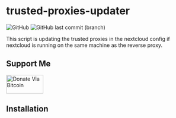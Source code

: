 # trusted-proxies-updater
<img alt="GitHub" src="https://img.shields.io/github/license/adriankae/trusted-proxies-updater?color=black"> <img alt="GitHub last commit (branch)" src="https://img.shields.io/github/last-commit/adriankae/trusted-proxies-updater/main">

This script is updating the trusted proxies in the nextcloud config if nextcloud is running on the same machine as the reverse proxy.

## Support Me
<a href="https://decentech.eu/donations/">
  <img src="https://raw.githubusercontent.com/btcpayserver/btcpayserver-media/64ed9a60321a60026c00b89f711b1f6c48f5efa9/btcpay-logo-black-txt.svg" alt="Donate Via Bitcoin" width="100" height="50">
</a>

## Installation

